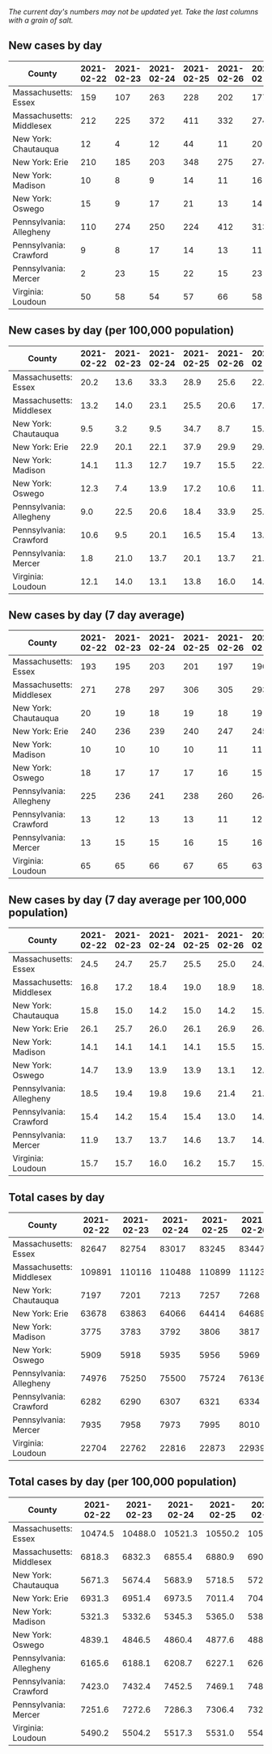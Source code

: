 _The current day's numbers may not be updated yet. Take the last columns with a grain of salt._
## New cases by day

| County | 2021-02-22 | 2021-02-23 | 2021-02-24 | 2021-02-25 | 2021-02-26 | 2021-02-27 | 2021-02-28 |
| --- | --- | --- | --- | --- | --- | --- | --- |
| Massachusetts: Essex | 159 | 107 | 263 | 228 | 202 | 177 | 168 |
| Massachusetts: Middlesex | 212 | 225 | 372 | 411 | 332 | 274 | 293 |
| New York: Chautauqua | 12 | 4 | 12 | 44 | 11 | 20 | 33 |
| New York: Erie | 210 | 185 | 203 | 348 | 275 | 274 | 252 |
| New York: Madison | 10 | 8 | 9 | 14 | 11 | 16 | 11 |
| New York: Oswego | 15 | 9 | 17 | 21 | 13 | 14 | 13 |
| Pennsylvania: Allegheny | 110 | 274 | 250 | 224 | 412 | 313 | 220 |
| Pennsylvania: Crawford | 9 | 8 | 17 | 14 | 13 | 11 | 15 |
| Pennsylvania: Mercer | 2 | 23 | 15 | 22 | 15 | 23 | 9 |
| Virginia: Loudoun | 50 | 58 | 54 | 57 | 66 | 58 | 79 |

## New cases by day (per 100,000 population)

| County | 2021-02-22 | 2021-02-23 | 2021-02-24 | 2021-02-25 | 2021-02-26 | 2021-02-27 | 2021-02-28 |
| --- | --- | --- | --- | --- | --- | --- | --- |
| Massachusetts: Essex | 20.2 | 13.6 | 33.3 | 28.9 | 25.6 | 22.4 | 21.3 |
| Massachusetts: Middlesex | 13.2 | 14.0 | 23.1 | 25.5 | 20.6 | 17.0 | 18.2 |
| New York: Chautauqua | 9.5 | 3.2 | 9.5 | 34.7 | 8.7 | 15.8 | 26.0 |
| New York: Erie | 22.9 | 20.1 | 22.1 | 37.9 | 29.9 | 29.8 | 27.4 |
| New York: Madison | 14.1 | 11.3 | 12.7 | 19.7 | 15.5 | 22.6 | 15.5 |
| New York: Oswego | 12.3 | 7.4 | 13.9 | 17.2 | 10.6 | 11.5 | 10.6 |
| Pennsylvania: Allegheny | 9.0 | 22.5 | 20.6 | 18.4 | 33.9 | 25.7 | 18.1 |
| Pennsylvania: Crawford | 10.6 | 9.5 | 20.1 | 16.5 | 15.4 | 13.0 | 17.7 |
| Pennsylvania: Mercer | 1.8 | 21.0 | 13.7 | 20.1 | 13.7 | 21.0 | 8.2 |
| Virginia: Loudoun | 12.1 | 14.0 | 13.1 | 13.8 | 16.0 | 14.0 | 19.1 |

## New cases by day (7 day average)

| County | 2021-02-22 | 2021-02-23 | 2021-02-24 | 2021-02-25 | 2021-02-26 | 2021-02-27 | 2021-02-28 |
| --- | --- | --- | --- | --- | --- | --- | --- |
| Massachusetts: Essex | 193 | 195 | 203 | 201 | 197 | 190 | 186 |
| Massachusetts: Middlesex | 271 | 278 | 297 | 306 | 305 | 293 | 303 |
| New York: Chautauqua | 20 | 19 | 18 | 19 | 18 | 19 | 19 |
| New York: Erie | 240 | 236 | 239 | 240 | 247 | 245 | 250 |
| New York: Madison | 10 | 10 | 10 | 10 | 11 | 11 | 11 |
| New York: Oswego | 18 | 17 | 17 | 17 | 16 | 15 | 15 |
| Pennsylvania: Allegheny | 225 | 236 | 241 | 238 | 260 | 264 | 258 |
| Pennsylvania: Crawford | 13 | 12 | 13 | 13 | 11 | 12 | 12 |
| Pennsylvania: Mercer | 13 | 15 | 15 | 16 | 15 | 16 | 16 |
| Virginia: Loudoun | 65 | 65 | 66 | 67 | 65 | 63 | 60 |

## New cases by day (7 day average per 100,000 population)

| County | 2021-02-22 | 2021-02-23 | 2021-02-24 | 2021-02-25 | 2021-02-26 | 2021-02-27 | 2021-02-28 |
| --- | --- | --- | --- | --- | --- | --- | --- |
| Massachusetts: Essex | 24.5 | 24.7 | 25.7 | 25.5 | 25.0 | 24.1 | 23.6 |
| Massachusetts: Middlesex | 16.8 | 17.2 | 18.4 | 19.0 | 18.9 | 18.2 | 18.8 |
| New York: Chautauqua | 15.8 | 15.0 | 14.2 | 15.0 | 14.2 | 15.0 | 15.0 |
| New York: Erie | 26.1 | 25.7 | 26.0 | 26.1 | 26.9 | 26.7 | 27.2 |
| New York: Madison | 14.1 | 14.1 | 14.1 | 14.1 | 15.5 | 15.5 | 15.5 |
| New York: Oswego | 14.7 | 13.9 | 13.9 | 13.9 | 13.1 | 12.3 | 12.3 |
| Pennsylvania: Allegheny | 18.5 | 19.4 | 19.8 | 19.6 | 21.4 | 21.7 | 21.2 |
| Pennsylvania: Crawford | 15.4 | 14.2 | 15.4 | 15.4 | 13.0 | 14.2 | 14.2 |
| Pennsylvania: Mercer | 11.9 | 13.7 | 13.7 | 14.6 | 13.7 | 14.6 | 14.6 |
| Virginia: Loudoun | 15.7 | 15.7 | 16.0 | 16.2 | 15.7 | 15.2 | 14.5 |

## Total cases by day

| County | 2021-02-22 | 2021-02-23 | 2021-02-24 | 2021-02-25 | 2021-02-26 | 2021-02-27 | 2021-02-28 |
| --- | --- | --- | --- | --- | --- | --- | --- |
| Massachusetts: Essex | 82647 | 82754 | 83017 | 83245 | 83447 | 83624 | 83792 |
| Massachusetts: Middlesex | 109891 | 110116 | 110488 | 110899 | 111231 | 111505 | 111798 |
| New York: Chautauqua | 7197 | 7201 | 7213 | 7257 | 7268 | 7288 | 7321 |
| New York: Erie | 63678 | 63863 | 64066 | 64414 | 64689 | 64963 | 65215 |
| New York: Madison | 3775 | 3783 | 3792 | 3806 | 3817 | 3833 | 3844 |
| New York: Oswego | 5909 | 5918 | 5935 | 5956 | 5969 | 5983 | 5996 |
| Pennsylvania: Allegheny | 74976 | 75250 | 75500 | 75724 | 76136 | 76449 | 76669 |
| Pennsylvania: Crawford | 6282 | 6290 | 6307 | 6321 | 6334 | 6345 | 6360 |
| Pennsylvania: Mercer | 7935 | 7958 | 7973 | 7995 | 8010 | 8033 | 8042 |
| Virginia: Loudoun | 22704 | 22762 | 22816 | 22873 | 22939 | 22997 | 23076 |

## Total cases by day (per 100,000 population)

| County | 2021-02-22 | 2021-02-23 | 2021-02-24 | 2021-02-25 | 2021-02-26 | 2021-02-27 | 2021-02-28 |
| --- | --- | --- | --- | --- | --- | --- | --- |
| Massachusetts: Essex | 10474.5 | 10488.0 | 10521.3 | 10550.2 | 10575.8 | 10598.3 | 10619.6 |
| Massachusetts: Middlesex | 6818.3 | 6832.3 | 6855.4 | 6880.9 | 6901.5 | 6918.5 | 6936.7 |
| New York: Chautauqua | 5671.3 | 5674.4 | 5683.9 | 5718.5 | 5727.2 | 5743.0 | 5769.0 |
| New York: Erie | 6931.3 | 6951.4 | 6973.5 | 7011.4 | 7041.3 | 7071.2 | 7098.6 |
| New York: Madison | 5321.3 | 5332.6 | 5345.3 | 5365.0 | 5380.5 | 5403.1 | 5418.6 |
| New York: Oswego | 4839.1 | 4846.5 | 4860.4 | 4877.6 | 4888.3 | 4899.7 | 4910.4 |
| Pennsylvania: Allegheny | 6165.6 | 6188.1 | 6208.7 | 6227.1 | 6261.0 | 6286.7 | 6304.8 |
| Pennsylvania: Crawford | 7423.0 | 7432.4 | 7452.5 | 7469.1 | 7484.4 | 7497.4 | 7515.2 |
| Pennsylvania: Mercer | 7251.6 | 7272.6 | 7286.3 | 7306.4 | 7320.1 | 7341.2 | 7349.4 |
| Virginia: Loudoun | 5490.2 | 5504.2 | 5517.3 | 5531.0 | 5547.0 | 5561.0 | 5580.1 |
